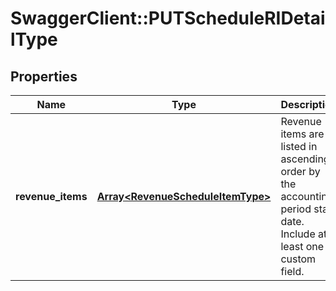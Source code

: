 # SwaggerClient::PUTScheduleRIDetailType

## Properties
Name | Type | Description | Notes
------------ | ------------- | ------------- | -------------
**revenue_items** | [**Array&lt;RevenueScheduleItemType&gt;**](RevenueScheduleItemType.md) | Revenue items are listed in ascending order by the accounting period start date.  Include at least one custom field.  | 



